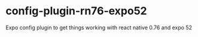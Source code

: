 # config-plugin-rn76-expo52
Expo config plugin to get things working with react native 0.76 and expo 52
